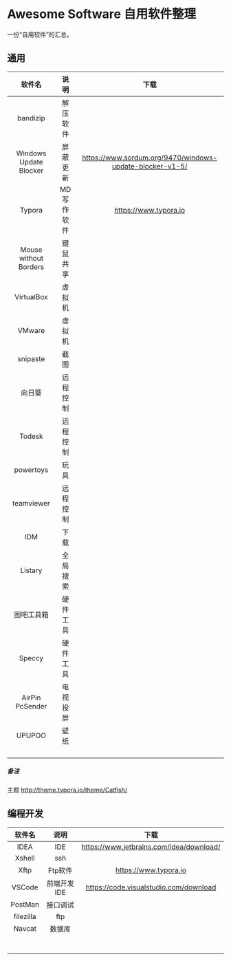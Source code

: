 Awesome Software 自用软件整理
=========================


一份“自用软件”的汇总。

## 通用

|         软件名         |    说明    |                           下载                           |
| :--------------------: | :--------: | :------------------------------------------------------: |
|        bandizip        |  解压软件  |                                                          |
| Windows Update Blocker |  屏蔽更新  | https://www.sordum.org/9470/windows-update-blocker-v1-5/ |
|         Typora         | MD写作软件 |                  https://www.typora.io                   |
| Mouse without Borders  |  键鼠共享  |                                                          |
|       VirtualBox       |   虚拟机   |                                                          |
|         VMware         |   虚拟机   |                                                          |
|        snipaste        |    截图    |                                                          |
|         向日葵         |  远程控制  |                                                          |
|         Todesk         |  远程控制  |                                                          |
|       powertoys        |    玩具    |                                                          |
|       teamviewer       |  远程控制  |                                                          |
|          IDM           |    下载    |                                                          |
|        Listary         |  全局搜索  |                                                          |
|       图吧工具箱       |  硬件工具  |                                                          |
|         Speccy         |  硬件工具  |                                                          |
|    AirPin PcSender     |  电视投屏  |                                                          |
|         UPUPOO         |    壁纸    |                                                          |
|                        |            |                                                          |
|                        |            |                                                          |
|                        |            |                                                          |
|                        |            |                                                          |

##### 备注

主题 http://theme.typora.io/theme/Catfish/



## 编程开发

|  软件名   |    说明     |                   下载                   |
| :-------: | :---------: | :--------------------------------------: |
|   IDEA    |     IDE     | https://www.jetbrains.com/idea/download/ |
|  Xshell   |     ssh     |                                          |
|   Xftp    |   Ftp软件   |          https://www.typora.io           |
|  VSCode   | 前端开发IDE |  https://code.visualstudio.com/download  |
|  PostMan  |  接口调试   |                                          |
| filezilla |     ftp     |                                          |
|  Navcat   |   数据库    |                                          |
|           |             |                                          |
|           |             |                                          |
|           |             |                                          |
|           |             |                                          |
|           |             |                                          |
|           |             |                                          |
|           |             |                                          |

